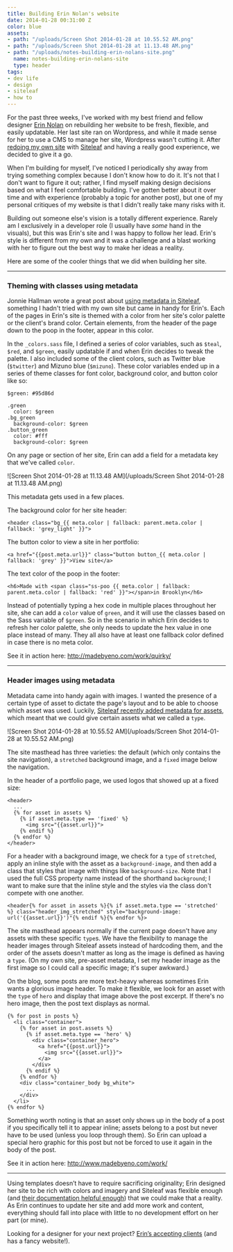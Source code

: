 ```yaml
---
title: Building Erin Nolan's website
date: 2014-01-28 00:31:00 Z
color: blue
assets:
- path: "/uploads/Screen Shot 2014-01-28 at 10.55.52 AM.png"
- path: "/uploads/Screen Shot 2014-01-28 at 11.13.48 AM.png"
- path: "/uploads/notes-building-erin-nolans-site.png"
  name: notes-building-erin-nolans-site
  type: header
tags:
- dev life
- design
- siteleaf
- how to
---
```


For the past three weeks, I've worked with my best friend and fellow designer [Erin Nolan](http://www.madebyeno.com) on rebuilding her website to be fresh, flexible, and easily updatable. Her last site ran on Wordpress, and while it made sense for her to use a CMS to manage her site, Wordpress wasn't cutting it. After [redoing my own site](http://jessicaharllee.com/notes/a-redesign-with-siteleaf/) with [Siteleaf](http://siteleaf.com) and having a really good experience, we decided to give it a go.


When I'm building for myself, I've noticed I periodically shy away from trying something complex because I don't know how to do it. It's not that I don't want to figure it out; rather, I find myself making design decisions based on what I feel comfortable building. I've gotten better about it over time and with experience (probably a topic for another post), but one of my personal critiques of my website is that I didn't really take many risks with it.

Building out someone else's vision is a totally different experience. Rarely am I exclusively in a developer role (I usually have *some* hand in the visuals), but this was Erin's site and I was happy to follow her lead. Erin's style is different from my own and it was a challenge and a blast working with her to figure out the best way to make her ideas a reality.

Here are some of the cooler things that we did when building her site.

<hr class="b-gray-lightest mt-sm-4 mb-sm-4">

### Theming with classes using metadata

Jonnie Hallman wrote a great post about [using metadata in Siteleaf](http://destroytoday.com/blog/metadata-in-siteleaf/), something I hadn't tried with my own site but came in handy for Erin's. Each of the pages in Erin's site is themed with a color from her site's color palette or the client's brand color. Certain elements, from the header of the page down to the poop in the footer, appear in this color.

In the `_colors.sass` file, I defined a series of color variables, such as `$teal`, `$red`, and `$green`, easily updatable if and when Erin decides to tweak the palette. I also included some of the client colors, such as Twitter blue (`$twitter`) and Mizuno blue (`$mizuno`). These color variables ended up in a series of theme classes for font color, background color, and button color like so:

    $green: #95d86d

    .green
      color: $green
    .bg_green
      background-color: $green
    .button_green
      color: #fff
      background-color: $green

On any page or section of her site, Erin can add a field for a metadata key that we've called `color`.

![Screen Shot 2014-01-28 at 11.13.48 AM](/uploads/Screen Shot 2014-01-28 at 11.13.48 AM.png) 

This metadata gets used in a few places.

The background color for her site header:

    <header class="bg_{{ meta.color | fallback: parent.meta.color | fallback: 'grey_light' }}">

The button color to view a site in her portfolio:

    <a href="{{post.meta.url}}" class="button button_{{ meta.color | fallback: 'grey' }}">View site</a>

The text color of the poop in the footer:

    <h6>Made with <span class="ss-poo {{ meta.color | fallback: parent.meta.color | fallback: 'red' }}"></span>in Brooklyn</h6>

Instead of potentially typing a hex code in multiple places throughout her site, she can add a `color` value of `green`, and it will use the classes based on the Sass variable of `$green`. So in the scenario in which Erin decides to refresh her color palette, she only needs to update the hex value in one place instead of many. They all also have at least one fallback color defined in case there is no meta color.

See it in action here: http://madebyeno.com/work/quirky/

<hr class="b-gray-lightest mt-sm-4 mb-sm-4">

### Header images using metadata

Metadata came into handy again with images. I wanted the presence of a certain type of asset to dictate the page's layout  and to be able to choose which asset was used. Luckily, [Siteleaf recently added metadata for assets](http://www.siteleaf.com/blog/new-asset-meta-and-quick-post-edit/), which meant that we could give certain assets what we called a `type`. 

![Screen Shot 2014-01-28 at 10.55.52 AM](/uploads/Screen Shot 2014-01-28 at 10.55.52 AM.png) 

The site masthead has three varieties: the default (which only contains the site navigation), a `stretched` background image, and a `fixed` image below the navigation.

In the header of a portfolio page, we used logos that showed up at a fixed size:

    <header>
      ...
      {% for asset in assets %}
        {% if asset.meta.type == 'fixed' %}
          <img src="{{asset.url}}">
        {% endif %}
      {% endfor %}
    </header>

For a header with a background image, we check for a `type` of `stretched`, apply an inline style with the asset as a `background-image`, and then add a class that styles that image with things like `background-size`. Note that I used the full CSS property name instead of the shorthand `background`; I want to make sure that the inline style and the styles via the class don't  compete with one another.

    <header{% for asset in assets %}{% if asset.meta.type == 'stretched' %} class="header_img_stretched" style="background-image: url('{{asset.url}}')"{% endif %}{% endfor %}>

The site masthead appears normally if the current page doesn't have any assets with these specific `type`s. We have the flexibility to manage the header images through Siteleaf assets instead of hardcoding them, and the order of the assets doesn't matter as long as the image is defined as having a `type`. (On my own site, pre-asset metadata, I set my header image as the first image so I could call a specific image; it's super awkward.)

On the blog, some posts are more text-heavy whereas sometimes Erin wants a glorious image header. To make it flexible, we look for an asset with the `type` of `hero` and display that image above the post excerpt. If there's no hero image, then the post text displays as normal.

    {% for post in posts %}
      <li class="container">
        {% for asset in post.assets %}
          {% if asset.meta.type == 'hero' %}
            <div class="container_hero">
              <a href="{{post.url}}">
                <img src="{{asset.url}}">
              </a>
            </div>
          {% endif %}
        {% endfor %}
        <div class="container_body bg_white">
          ...
        </div>
      </li>
    {% endfor %}

Something worth noting is that an asset only shows up in the body of a post if you specifically tell it to appear inline; assets belong to a post but never have to be used (unless you loop through them). So Erin can upload a special hero graphic for this post but not be forced to use it again in the body of the post.

See it in action here: http://www.madebyeno.com/work/

<hr class="b-gray-lightest mt-sm-4 mb-sm-4">

Using templates doesn’t have to require sacrificing originality; Erin designed her site to be rich with colors and imagery and Siteleaf was flexible enough (and [their documentation helpful enough](http://www.siteleaf.com/blog/)) that we could make that a reality. As Erin continues to update her site and add more work and content, everything should fall into place with little to no development effort on her part (or mine).

Looking for a designer for your next project? [Erin’s accepting clients](http://madebyeno.com/contact) (and has a fancy website!).
